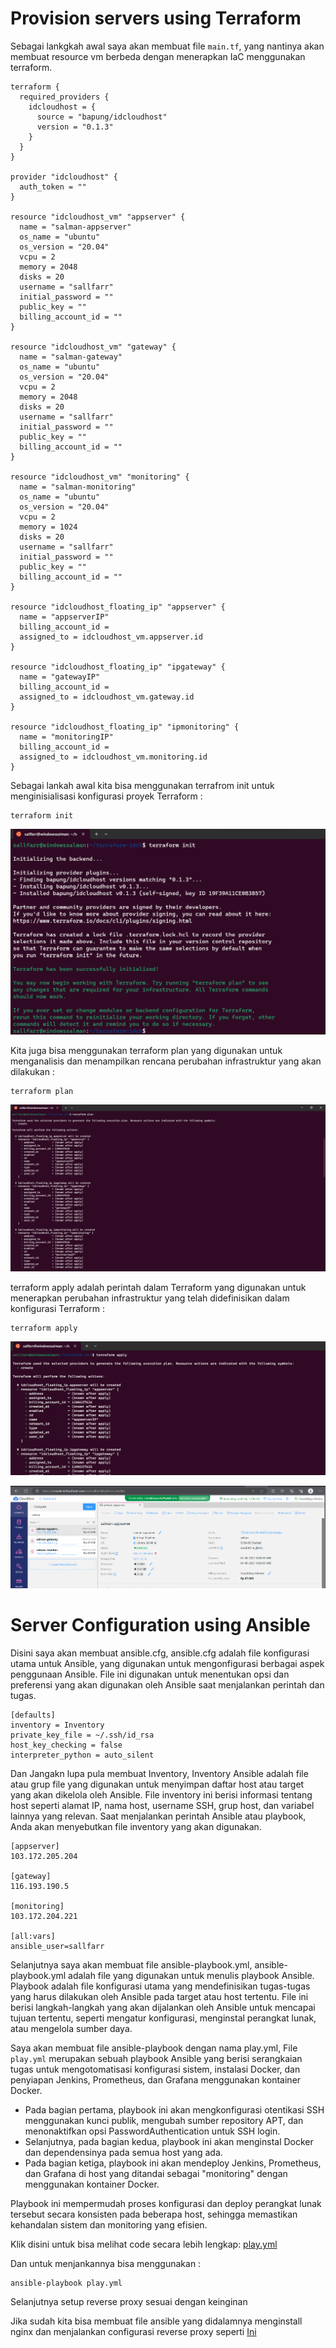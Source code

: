 # Provision servers using Terraform


Sebagai lankgkah awal saya akan membuat file `main.tf`, yang nantinya akan membuat resource vm berbeda dengan menerapkan IaC menggunakan terraform.

```
terraform {
  required_providers {
    idcloudhost = {
      source = "bapung/idcloudhost"
      version = "0.1.3"
    }
  }
}

provider "idcloudhost" {
  auth_token = ""
}

resource "idcloudhost_vm" "appserver" {
  name = "salman-appserver"
  os_name = "ubuntu"
  os_version = "20.04"
  vcpu = 2
  memory = 2048
  disks = 20
  username = "sallfarr"
  initial_password = ""
  public_key = ""
  billing_account_id = ""
}

resource "idcloudhost_vm" "gateway" {
  name = "salman-gateway"
  os_name = "ubuntu"
  os_version = "20.04"
  vcpu = 2
  memory = 2048
  disks = 20
  username = "sallfarr"
  initial_password = ""
  public_key = ""
  billing_account_id = ""
}

resource "idcloudhost_vm" "monitoring" {
  name = "salman-monitoring"
  os_name = "ubuntu"
  os_version = "20.04"
  vcpu = 2
  memory = 1024
  disks = 20
  username = "sallfarr"
  initial_password = ""
  public_key = ""
  billing_account_id = ""
}

resource "idcloudhost_floating_ip" "appserver" {
  name = "appserverIP"
  billing_account_id = 
  assigned_to = idcloudhost_vm.appserver.id
}

resource "idcloudhost_floating_ip" "ipgateway" {
  name = "gatewayIP"
  billing_account_id = 
  assigned_to = idcloudhost_vm.gateway.id
}

resource "idcloudhost_floating_ip" "ipmonitoring" {
  name = "monitoringIP"
  billing_account_id = 
  assigned_to = idcloudhost_vm.monitoring.id
}
```

Sebagai lankah awal kita bisa menggunakan terrafrom init untuk menginisialisasi konfigurasi proyek Terraform :

```
terraform init
```
![image](/1.%20Provisioning/img/1.png)

Kita juga bisa menggunakan terraform plan yang digunakan untuk menganalisis dan menampilkan rencana perubahan infrastruktur yang akan dilakukan :

```
terraform plan
```

![image](/1.%20Provisioning/img/2.png)

terraform apply adalah perintah dalam Terraform yang digunakan untuk menerapkan perubahan infrastruktur yang telah didefinisikan dalam konfigurasi Terraform :

```
terraform apply
```
![image](/1.%20Provisioning/img/3.png)

![image](/1.%20Provisioning/img/4.png)


# Server Configuration using Ansible

Disini saya akan membuat ansible.cfg, ansible.cfg adalah file konfigurasi utama untuk Ansible, yang digunakan untuk mengonfigurasi berbagai aspek penggunaan Ansible. File ini digunakan untuk menentukan opsi dan preferensi yang akan digunakan oleh Ansible saat menjalankan perintah dan tugas.

```
[defaults]
inventory = Inventory
private_key_file = ~/.ssh/id_rsa
host_key_checking = false
interpreter_python = auto_silent
```

Dan Jangakn lupa pula membuat Inventory, Inventory Ansible adalah file atau grup file yang digunakan untuk menyimpan daftar host atau target yang akan dikelola oleh Ansible. File inventory ini berisi informasi tentang host seperti alamat IP, nama host, username SSH, grup host, dan variabel lainnya yang relevan. Saat menjalankan perintah Ansible atau playbook, Anda akan menyebutkan file inventory yang akan digunakan.

```
[appserver]
103.172.205.204

[gateway]
116.193.190.5

[monitoring]
103.172.204.221

[all:vars]
ansible_user=sallfarr
```

Selanjutnya saya akan membuat file ansible-playbook.yml, ansible-playbook.yml adalah file yang digunakan untuk menulis playbook Ansible. Playbook adalah file konfigurasi utama yang mendefinisikan tugas-tugas yang harus dilakukan oleh Ansible pada target atau host tertentu. File ini berisi langkah-langkah yang akan dijalankan oleh Ansible untuk mencapai tujuan tertentu, seperti mengatur konfigurasi, menginstal perangkat lunak, atau mengelola sumber daya.

Saya akan membuat file ansible-playbook dengan nama play.yml, File `play.yml` merupakan sebuah playbook Ansible yang berisi serangkaian tugas untuk mengotomatisasi konfigurasi sistem, instalasi Docker, dan penyiapan Jenkins, Prometheus, dan Grafana menggunakan kontainer Docker.

- Pada bagian pertama, playbook ini akan mengkonfigurasi otentikasi SSH menggunakan kunci publik, mengubah sumber repository APT, dan menonaktifkan opsi PasswordAuthentication untuk SSH login.
- Selanjutnya, pada bagian kedua, playbook ini akan menginstal Docker dan dependensinya pada semua host yang ada.
- Pada bagian ketiga, playbook ini akan mendeploy Jenkins, Prometheus, dan Grafana di host yang ditandai sebagai "monitoring" dengan menggunakan kontainer Docker.

Playbook ini mempermudah proses konfigurasi dan deploy perangkat lunak tersebut secara konsisten pada beberapa host, sehingga memastikan kehandalan sistem dan monitoring yang efisien.

Klik disini untuk bisa melihat code secara lebih lengkap: [play.yml](https://github.com/sallfarr77/devops17-finaltask-salman/blob/main/resource/play.yml)

Dan untuk menjankannya bisa menggunakan :

```
ansible-playbook play.yml
```

Selanjutnya setup reverse proxy sesuai dengan keinginan 

Jika sudah kita bisa membuat file ansible yang didalamnya menginstall nginx dan menjalankan configurasi reverse proxy seperti [Ini]()


















